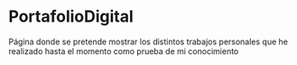 ﻿# PortafolioDigital
Página donde se pretende mostrar los distintos trabajos personales que he realizado hasta el momento como prueba de mi conocimiento
